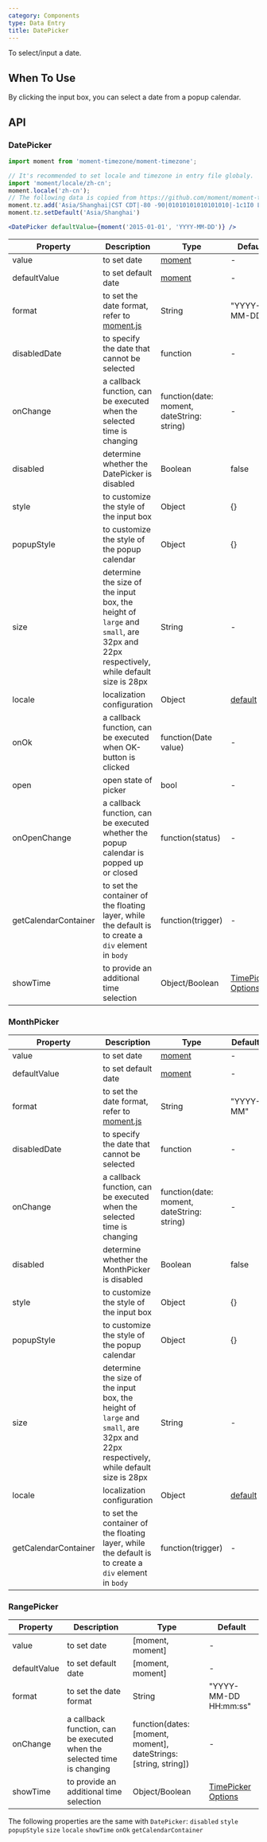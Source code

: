 ```yaml
---
category: Components
type: Data Entry
title: DatePicker
---
```


To select/input a date.

## When To Use

By clicking the input box, you can select a date from a popup calendar.

## API

### DatePicker

```jsx
import moment from 'moment-timezone/moment-timezone';

// It's recommended to set locale and timezone in entry file globaly.
import 'moment/locale/zh-cn';
moment.locale('zh-cn');
// The following data is copied from https://github.com/moment/moment-timezone/blob/develop/data/packed/latest.json
moment.tz.add('Asia/Shanghai|CST CDT|-80 -90|01010101010101010|-1c1I0 LX0 16p0 1jz0 1Myp0 Rb0 1o10 11z0 1o10 11z0 1qN0 11z0 1o10 11z0 1o10 11z0|23e6');
moment.tz.setDefault('Asia/Shanghai')

<DatePicker defaultValue={moment('2015-01-01', 'YYYY-MM-DD')} />
```

| Property         | Description           | Type     | Default       |
|--------------|----------------|----------|--------------|
| value        | to set date           | [moment](http://momentjs.com/)   | -           |
| defaultValue | to set default date        | [moment](http://momentjs.com/)   | -           |
| format       | to set the date format, refer to [moment.js](http://momentjs.com/) | String   | "YYYY-MM-DD" |
| disabledDate | to specify the date that cannot be selected | function | -           |
| onChange     | a callback function, can be executed when the selected time is changing | function(date: moment, dateString: string) | -           |
| disabled     | determine whether the DatePicker is disabled           | Boolean     | false        |
| style        | to customize the style of the input box     | Object     | {}   |
| popupStyle   | to customize the style of the popup calendar   | Object     | {}   |
| size         | determine the size of the input box, the height of `large` and `small`, are 32px and 22px respectively, while default size is 28px | String   | -  |
| locale       | localization configuration | Object   | [default](https://github.com/ant-design/ant-design/issues/424)  |
| onOk         | a callback function, can be executed when OK-button is clicked | function(Date value) | - |
| open | open state of picker | bool | - |
| onOpenChange   | a callback function, can be executed whether the popup calendar is popped up or closed | function(status) | - |
| getCalendarContainer | to set the container of the floating layer, while the default is to create a `div` element in `body` | function(trigger) | - |
| showTime     | to provide an additional time selection  | Object/Boolean | [TimePicker Options](/components/time-picker/#api) |

### MonthPicker

| Property         | Description           | Type     | Default       |
|--------------|----------------|----------|--------------|
| value        | to set date          | [moment](http://momentjs.com/)   | -           |
| defaultValue | to set default date       | [moment](http://momentjs.com/)   | -           |
| format       | to set the date format, refer to [moment.js](http://momentjs.com/) | String   | "YYYY-MM" |
| disabledDate | to specify the date that cannot be selected | function | -           |
| onChange     | a callback function, can be executed when the selected time is changing | function(date: moment, dateString: string) | -           |
| disabled     | determine whether the MonthPicker is disabled           | Boolean     | false        |
| style        | to customize the style of the input box     | Object     | {}   |
| popupStyle   | to customize the style of the popup calendar   | Object     | {}   |
| size         | determine the size of the input box, the height of `large` and `small`, are 32px and 22px respectively, while default size is 28px | String   | -  |
| locale       | localization configuration | Object   | [default](https://github.com/ant-design/ant-design/issues/424)  |
| getCalendarContainer | to set the container of the floating layer, while the default is to create a `div` element in `body` | function(trigger) | - |

### RangePicker

| Property         | Description           | Type     | Default       |
|--------------|----------------|----------|--------------|
| value        | to set date          | [moment, moment]   | -           |
| defaultValue | to set default date       | [moment, moment]   | -           |
| format       | to set the date format  | String    | "YYYY-MM-DD HH:mm:ss" |
| onChange     | a callback function, can be executed when the selected time is changing | function(dates: [moment, moment], dateStrings: [string, string]) | -           |
| showTime     | to provide an additional time selection  | Object/Boolean | [TimePicker Options](/components/time-picker/#api) |

The following properties are the same with `DatePicker`: `disabled` `style` `popupStyle` `size` `locale` `showTime` `onOk` `getCalendarContainer`


<style>
.code-box-demo .ant-calendar-picker {
  margin: 0 8px 12px 0;
}
</style>
